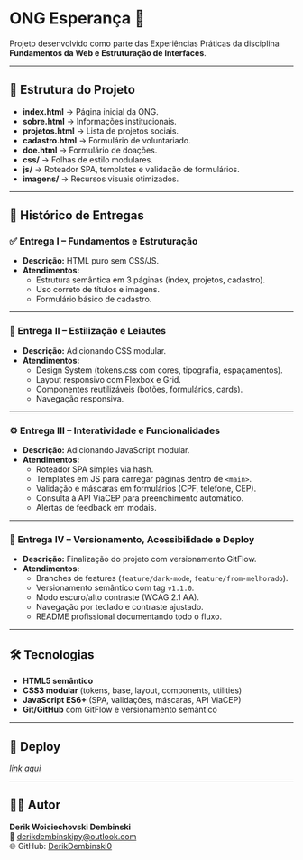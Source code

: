 # ONG Esperança 🌱

Projeto desenvolvido como parte das Experiências Práticas da disciplina **Fundamentos da Web e Estruturação de Interfaces**.

---

## 📌 Estrutura do Projeto
- **index.html** → Página inicial da ONG.
- **sobre.html** → Informações institucionais.
- **projetos.html** → Lista de projetos sociais.
- **cadastro.html** → Formulário de voluntariado.
- **doe.html** → Formulário de doações.
- **css/** → Folhas de estilo modulares.
- **js/** → Roteador SPA, templates e validação de formulários.
- **imagens/** → Recursos visuais otimizados.

---

## 📖 Histórico de Entregas

### ✅ Entrega I – Fundamentos e Estruturação
- **Descrição:** HTML puro sem CSS/JS.
- **Atendimentos:**
  - Estrutura semântica em 3 páginas (index, projetos, cadastro).
  - Uso correto de títulos e imagens.
  - Formulário básico de cadastro.

---

### 🎨 Entrega II – Estilização e Leiautes
- **Descrição:** Adicionando CSS modular.
- **Atendimentos:**
  - Design System (tokens.css com cores, tipografia, espaçamentos).
  - Layout responsivo com Flexbox e Grid.
  - Componentes reutilizáveis (botões, formulários, cards).
  - Navegação responsiva.

---

### ⚙️ Entrega III – Interatividade e Funcionalidades
- **Descrição:** Adicionando JavaScript modular.
- **Atendimentos:**
  - Roteador SPA simples via hash.
  - Templates em JS para carregar páginas dentro de `<main>`.
  - Validação e máscaras em formulários (CPF, telefone, CEP).
  - Consulta à API ViaCEP para preenchimento automático.
  - Alertas de feedback em modais.

---

### 🚀 Entrega IV – Versionamento, Acessibilidade e Deploy
- **Descrição:** Finalização do projeto com versionamento GitFlow.
- **Atendimentos:**
  - Branches de features (`feature/dark-mode`, `feature/from-melhorado`).
  - Versionamento semântico com tag `v1.1.0`.
  - Modo escuro/alto contraste (WCAG 2.1 AA).
  - Navegação por teclado e contraste ajustado.
  - README profissional documentando todo o fluxo.

---

## 🛠️ Tecnologias
- **HTML5 semântico**
- **CSS3 modular** (tokens, base, layout, components, utilities)
- **JavaScript ES6+** (SPA, validações, máscaras, API ViaCEP)
- **Git/GitHub** com GitFlow e versionamento semântico

---

## 🚀 Deploy
*[link aqui](https://entrega-de-atividades-projeto-ong.vercel.app/)*

---

## 👨‍💻 Autor
**Derik Woiciechovski Dembinski**  
📧 [derikdembinskipy@outlook.com](mailto:derikdembinskipy@outlook.com)  
🌐 GitHub: [DerikDembinski0](https://github.com/DerikDembinski0)
